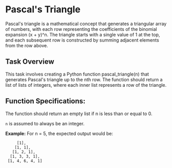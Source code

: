 # Pascal's Triangle
Pascal's triangle is a mathematical concept that generates a triangular array of numbers, with each row representing the coefficients of the binomial expansion (x + y)^n. The triangle starts with a single value of 1 at the top, and each subsequent row is constructed by summing adjacent elements from the row above.

## Task Overview
This task involves creating a Python function pascal_triangle(n) that generates Pascal's triangle up to the nth row. The function should return a list of lists of integers, where each inner list represents a row of the triangle.

## Function Specifications:
The function should return an empty list if n is less than or equal to 0.

```n``` is assumed to always be an integer.

**Example:**
For n = 5, the expected output would be:
```
     [1],
    [1, 1],
   [1, 2, 1],
  [1, 3, 3, 1],
 [1, 4, 6, 4, 1]
```
